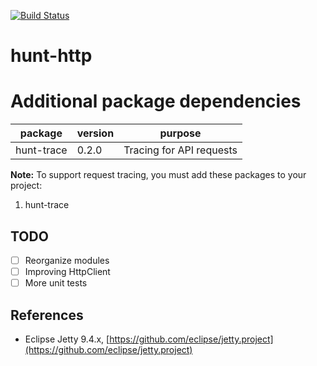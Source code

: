 [![Build Status](https://travis-ci.org/huntlabs/hunt-http.svg?branch=master)](https://travis-ci.org/huntlabs/hunt-http)

# hunt-http

# Additional package dependencies
| package | version | purpose |
|--------|--------|--------|
| hunt-trace |  0.2.0    |  Tracing for API requests  |

**Note:**
To support request tracing, you must add these packages to your project:
1. hunt-trace

## TODO
- [ ] Reorganize modules
- [ ] Improving HttpClient
- [ ] More unit tests

## References
- Eclipse Jetty 9.4.x, [https://github.com/eclipse/jetty.project](https://github.com/eclipse/jetty.project)
